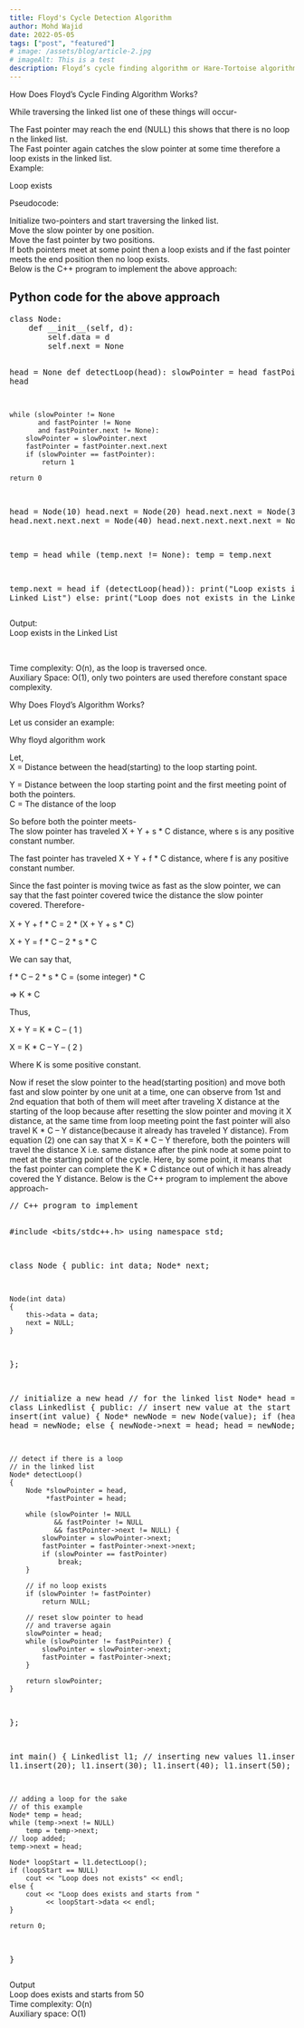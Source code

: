 ```yaml
---
title: Floyd's Cycle Detection Algorithm
author: Mohd Wajid
date: 2022-05-05
tags: ["post", "featured"]
# image: /assets/blog/article-2.jpg
# imageAlt: This is a test
description: Floyd’s cycle finding algorithm or Hare-Tortoise algorithm is a pointer algorithm that uses only two pointers, moving through the sequence at different speeds. This algorithm is used to find a loop in a linked list. It uses two pointers one moving twice as fast as the other one. The faster one is called the faster pointer and the other one is called the slow pointer.
---
```

<p>
How Does Floyd’s Cycle Finding Algorithm Works? <br>

While traversing the linked list one of these things will occur- <br>

The Fast pointer may reach the end (NULL) this shows that there is no loop n the linked list. <br>
The Fast pointer again catches the slow pointer at some time therefore a loop exists in the linked list. <br>
Example: <br>

Loop exists <br>

Pseudocode: <br>

Initialize two-pointers and start traversing the linked list. <br>
Move the slow pointer by one position. <br>
Move the fast pointer by two positions. <br>
If both pointers meet at some point then a loop exists and if the fast pointer meets the end position then no loop exists. <br>
Below is the C++ program to implement the above approach: <br>

</p>
<h2> Python code for the above approach </h2>
<div class="table-container">
<pre class="inner-table-container">
class Node:
    def __init__(self, d):
        self.data = d
        self.next = None

head = None
def detectLoop(head):
    slowPointer = head
    fastPointer = head
 
    while (slowPointer != None
           and fastPointer != None
           and fastPointer.next != None):
        slowPointer = slowPointer.next
        fastPointer = fastPointer.next.next
        if (slowPointer == fastPointer):
            return 1
 
    return 0
head = Node(10)
head.next = Node(20)
head.next.next = Node(30)
head.next.next.next = Node(40)
head.next.next.next.next = Node(50)
 
temp = head
while (temp.next != None):
    temp = temp.next
 
temp.next = head
if (detectLoop(head)):
    print("Loop exists in the Linked List")
else:
    print("Loop does not exists in the Linked List")
</pre> </div>
Output: <br/>
Loop exists in the Linked List

<br/>
<p>
Time complexity: O(n), as the loop is traversed once. <br/>
Auxiliary Space: O(1), only two pointers are used therefore constant space complexity.<br/></p>
<p>
Why Does Floyd’s Algorithm Works? <br/>

Let us consider an example: <br>

Why floyd algorithm work <br>

Let, <br>
X = Distance between the head(starting) to the loop starting point. <br>

Y = Distance between the loop starting point and the first meeting point of both the pointers. <br>
C = The distance of the loop <br>

So before both the pointer meets- <br>
The slow pointer has traveled X + Y + s * C distance, where s is any positive constant number. <br>

The fast pointer has traveled X + Y + f * C distance, where f is any positive constant number. <br>

Since the fast pointer is moving twice as fast as the slow pointer, we can say that the fast pointer covered twice the distance the slow pointer covered. Therefore-                  
<br>
X + Y + f * C = 2 * (X + Y + s * C) <br>

X + Y = f * C – 2 * s * C <br>

We can say that, <br>

f * C – 2 * s * C = (some integer) * C <br>

=> K * C 

Thus, <br>

X + Y = K * C       – ( 1 ) <br>

X = K * C – Y        – ( 2 ) <br>

Where K is some positive constant.    <br>
<p>
Now if reset the slow pointer to the head(starting position) and move both fast and slow pointer by one unit at a time, one can observe from 1st and 2nd equation that both of them will meet after traveling X distance at the starting of the loop because after resetting the slow pointer and moving it X distance, at the same time from loop meeting point the fast pointer will also travel K * C – Y distance(because it already has traveled Y distance).
From equation (2) one can say that X = K * C – Y therefore, both the pointers will travel the distance X i.e. same distance after the pink node at some point to meet at the starting point of the cycle.
Here, by some point, it means that the fast pointer can complete the K * C distance out of which it has already covered the Y distance.
Below is the C++ program to implement the above approach- </p>

<div class="table-container">
<pre class="inner-table-container">
// C++ program to implement

#include <bits/stdc++.h>
using namespace std;
 
class Node {
public:
    int data;
    Node* next;
 
    Node(int data)
    {
        this->data = data;
        next = NULL;
    }
};
 
// initialize a new head
// for the linked list
Node* head = NULL;
class Linkedlist {
public:
    // insert new value at the start
    void insert(int value)
    {
        Node* newNode = new Node(value);
        if (head == NULL)
            head = newNode;
        else {
            newNode->next = head;
            head = newNode;
        }
    }
 
    // detect if there is a loop
    // in the linked list
    Node* detectLoop()
    {
        Node *slowPointer = head,
             *fastPointer = head;
 
        while (slowPointer != NULL
               && fastPointer != NULL
               && fastPointer->next != NULL) {
            slowPointer = slowPointer->next;
            fastPointer = fastPointer->next->next;
            if (slowPointer == fastPointer)
                break;
        }
 
        // if no loop exists
        if (slowPointer != fastPointer)
            return NULL;
 
        // reset slow pointer to head
        // and traverse again
        slowPointer = head;
        while (slowPointer != fastPointer) {
            slowPointer = slowPointer->next;
            fastPointer = fastPointer->next;
        }
 
        return slowPointer;
    }
};
 
int main()
{
    Linkedlist l1;
    // inserting new values
    l1.insert(10);
    l1.insert(20);
    l1.insert(30);
    l1.insert(40);
    l1.insert(50);
 
    // adding a loop for the sake
    // of this example
    Node* temp = head;
    while (temp->next != NULL)
        temp = temp->next;
    // loop added;
    temp->next = head;
 
    Node* loopStart = l1.detectLoop();
    if (loopStart == NULL)
        cout << "Loop does not exists" << endl;
    else {
        cout << "Loop does exists and starts from "
             << loopStart->data << endl;
    }
 
    return 0;
}
</pre>
 </div>
 <p>
Output <br>
Loop does exists and starts from 50 <br>
Time complexity: O(n) <br>
Auxiliary space: O(1) </p>